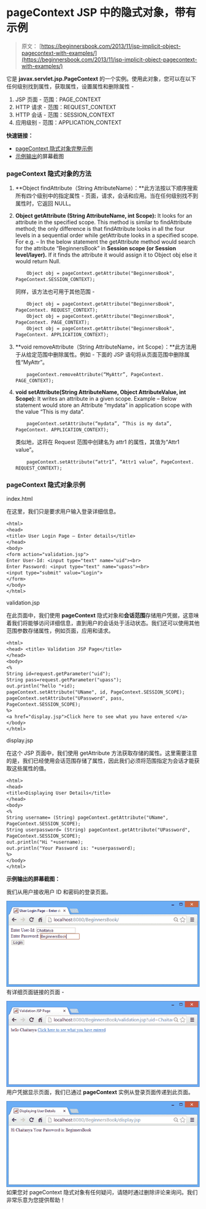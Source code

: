 # pageContext JSP 中的隐式对象，带有示例

> 原文： [https://beginnersbook.com/2013/11/jsp-implicit-object-pagecontext-with-examples/](https://beginnersbook.com/2013/11/jsp-implicit-object-pagecontext-with-examples/)

它是 **javax.servlet.jsp.PageContext** 的一个实例。使用此对象，您可以在以下任何级别找到属性，获取属性，设置属性和删除属性 -

1.  JSP 页面 - 范围：PAGE_CONTEXT
2.  HTTP 请求 - 范围：REQUEST_CONTEXT
3.  HTTP 会话 - 范围：SESSION_CONTEXT
4.  应用级别 - 范围：APPLICATION_CONTEXT

**快速链接：**

*   [pageContext 隐式对象完整示例](#example)
*   [示例输出](#output)的屏幕截图

### pageContext 隐式对象的方法

1.  **Object findAttribute（String AttributeName）：**此方法按以下顺序搜索所有四个级别中的指定属性 - 页面，请求，会话和应用。当在任何级别找不到属性时，它返回 NULL。
2.  **Object getAttribute (String AttributeName, int Scope):** It looks for an attribute in the specified scope. This method is similar to findAttribute method; the only difference is that findAttribute looks in all the four levels in a sequential order while getAttribute looks in a specified scope. For e.g. – In the below statement the getAttribute method would search for the attribute “BeginnersBook” in **Session scope (or Session level/layer).** If it finds the attribute it would assign it to Object obj else it would return Null.

    ```
        Object obj = pageContext.getAttribute("BeginnersBook", PageContext.SESSION_CONTEXT);
    ```

    同样，该方法也可用于其他范围 -

    ```
        Object obj = pageContext.getAttribute("BeginnersBook", PageContext. REQUEST_CONTEXT);
        Object obj = pageContext.getAttribute("BeginnersBook", PageContext. PAGE_CONTEXT);
        Object obj = pageContext.getAttribute("BeginnersBook", PageContext. APPLICATION_CONTEXT);
    ```

3.  **void removeAttribute（String AttributeName，int Scope）：**此方法用于从给定范围中删除属性。例如 - 下面的 JSP 语句将从页面范围中删除属性“MyAttr”。

    ```
        pageContext.removeAttribute(“MyAttr”, PageContext. PAGE_CONTEXT);
    ```

4.  **void setAttribute(String AttributeName, Object AttributeValue, int Scope):** It writes an attribute in a given scope. Example – Below statement would store an Attribute “mydata” in application scope with the value “This is my data”.

    ```
        pageContext.setAttribute(“mydata”, “This is my data”, PageContext. APPLICATION_CONTEXT);
    ```

    类似地，这将在 Request 范围中创建名为 attr1 的属性，其值为“Attr1 value”。

    ```
        pageContext.setAttribute(“attr1”, “Attr1 value”, PageContext. REQUEST_CONTEXT);
    ```

### pageContext 隐式对象示例

index.html

在这里，我们只是要求用户输入登录详细信息。

```
<html>
<head>
<title> User Login Page – Enter details</title>
</head>
<body>
<form action="validation.jsp">
Enter User-Id: <input type="text" name="uid"><br>
Enter Password: <input type="text" name="upass"><br>
<input type="submit" value="Login">
</form>
</body>
</html>
```

validation.jsp

在此页面中，我们使用 **pageContext** 隐式对象和**会话范围**存储用户凭据，这意味着我们将能够访问详细信息，直到用户的会话处于活动状态。我们还可以使用其他范围参数存储属性，例如页面，应用和请求。

```
<html>
<head> <title> Validation JSP Page</title>
</head>
<body>
<% 
String id=request.getParameter("uid");
String pass=request.getParameter("upass");
out.println("hello "+id);
pageContext.setAttribute("UName", id, PageContext.SESSION_SCOPE);
pageContext.setAttribute("UPassword", pass, PageContext.SESSION_SCOPE);
%>
<a href="display.jsp">Click here to see what you have entered </a>
</body>
</html>
```

display.jsp

在这个 JSP 页面中，我们使用 getAttribute 方法获取存储的属性。这里需要注意的是，我们已经使用会话范围存储了属性，因此我们必须将范围指定为会话才能获取这些属性的值。

```
<html>
<head>
<title>Displaying User Details</title>
</head>
<body>
<%
String username= (String) pageContext.getAttribute("UName", PageContext.SESSION_SCOPE);
String userpassword= (String) pageContext.getAttribute("UPassword", PageContext.SESSION_SCOPE);
out.println("Hi "+username);
out.println("Your Password is: "+userpassword);
%>
</body>
</html>
```

**示例输出的屏幕截图：**

我们从用户接收用户 ID 和密码的登录页面。

![pageContext1](img/348d540e90f7672dc94f476b690d7be2.jpg)
有详细页面链接的页面 -

![pageContext2](img/4b84badc5e0bdc088b98a734cce5c676.jpg)
用户凭据显示页面，我们已通过 **pageContext** 实例从登录页面传递到此页面。

![pageContext3](img/23ba9a9822a70bb54d3a2dcdec8cae04.jpg)
如果您对 pageContext 隐式对象有任何疑问，请随时通过删除评论来询问。我们非常乐意为您提供帮助！